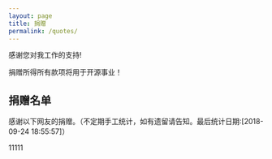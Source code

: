 ```yaml
---
layout: page
title: 捐赠
permalink: /quotes/
---
```




感谢您对我工作的支持!

捐赠所得所有款项将用于开源事业！

## 捐赠名单

感谢以下网友的捐赠。（不定期手工统计，如有遗留请告知。最后统计日期:[2018-09-24 18:55:57]）


11111